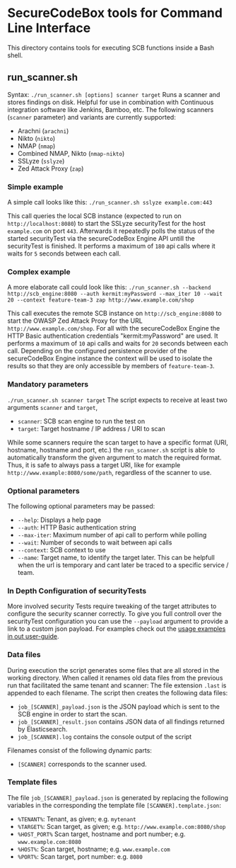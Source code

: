 # SecureCodeBox tools for Command Line Interface

This directory contains tools for executing SCB functions inside a Bash shell.

## run_scanner.sh

Syntax: `./run_scanner.sh [options] scanner target`
Runs a scanner and stores findings on disk. Helpful for use in combination with Continuous integration software like Jenkins, Bamboo, etc. The following scanners (`scanner` parameter) and variants are currently supported:

- Arachni (`arachni`)
- Nikto (`nikto`)
- NMAP (`nmap`)
- Combined NMAP, Nikto (`nmap-nikto`)
- SSLyze (`sslyze`)
- Zed Attack Proxy (`zap`)

### Simple example

A simple call looks like this:
`./run_scanner.sh sslyze example.com:443`

This call queries the local SCB instance (expected to run on `http://localhost:8080`) to start the SSLyze securityTest for the host `example.com` on port `443`. Afterwards it repeatedly polls the status of the started securityTest via the secureCodeBox Engine API untill the securityTest is finished. It performs a maximum of `180` api calls where it waits for `5` seconds between each call.

### Complex example

A more elaborate call could look like this:
`./run_scanner.sh --backend http://scb_engine:8080 --auth kermit:myPassword --max_iter 10 --wait 20 --context feature-team-3 zap http://www.example.com/shop`

This call executes the remote SCB instance on `http://scb_engine:8080` to start the OWASP Zed Attack Proxy for the URL `http://www.example.com/shop`. For all with the secureCodeBox Engine the HTTP Basic authentication credentials "kermit:myPassword" are used. It performs a maximum of `10` api calls and waits for `20` seconds between each call. Depending on the configured persistence provider of the secureCodeBox Engine instance the context will be used to isolate the results so that they are only accessible by members of `feature-team-3`.

### Mandatory parameters

`./run_scanner.sh scanner target`
The script expects to receive at least two arguments `scanner` and `target`,

- `scanner`: SCB scan engine to run the test on
- `target`: Target hostname / IP address / URI to scan

While some scanners require the scan target to have a specific format (URI, hostname, hostname and port, etc.) the `run_scanner.sh` script is able to automatically transform the given argument to match the required format. Thus, it is safe to always pass a target URI, like for example `http://www.example:8080/some/path`, regardless of the scanner to use.

### Optional parameters

The following optional parameters may be passed:

- `--help`: Displays a help page
- `--auth`: HTTP Basic authentication string
- `--max-iter`: Maximum number of api call to perform while polling
- `--wait`: Number of seconds to wait between api calls
- `--context`: SCB context to use
- `--name`: Target name, to identify the target later. This can be helpfull when the url is temporary and cant later be traced to a specific service / team.

### In Depth Configuration of securityTests

More involved security Tests require tweaking of the target attributes to configure the security scanner correctly. To give you full controll over the securityTest configuration you can use the `--payload` argument to provide a link to a custom json payload. For examples check out the [usage examples in out user-guide](https://github.com/secureCodeBox/secureCodeBox/blob/master/docs/user-guide/README.md#in-depth-scan-examples).

### Data files

During execution the script generates some files that are all stored in the working directory. When called it renames old data files from the previous run that facilitated the same tenant and scanner: The file extension `.last` is appended to each filename. The script then creates the following data files:

- `job_[SCANNER]_payload.json` is the JSON payload which is sent to the SCB engine in order to start the scan.
- `job_[SCANNER]_result.json` contains JSON data of all findings returned by Elasticsearch.
- `job_[SCANNER].log` contains the console output of the script

Filenames consist of the following dynamic parts:

- `[SCANNER]` corresponds to the scanner used.

### Template files

The file `job_[SCANNER]_payload.json` is generated by replacing the following variables in the corresponding the template file `[SCANNER].template.json`:

- `%TENANT%`: Tenant, as given; e.g. `mytenant`
- `%TARGET%`: Scan target, as given; e.g. `http://www.example.com:8080/shop`
- `%HOST_PORT%` Scan target, hostname and port number; e.g. `www.example.com:8080`
- `%HOST%`: Scan target, hostname; e.g. `www.example.com`
- `%PORT%`: Scan target, port number: e.g. `8080`

